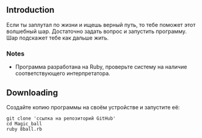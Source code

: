 ## Introduction

Если ты заплутал по жизни и ищешь верный путь, то тебе поможет этот волшебный шар.
Достаточно задать вопрос и запустить программу. Шар подскажет тебе как дальше жить.

### Notes

- Программа разработана на Ruby, проверьте систему на наличие соответствующего интерпретатора.

## Downloading

Создайте копию программы на своём устройстве и запустите её:

    git clone 'ссылка на репозиторий GitHub'
    cd Magic_ball
    ruby 8ball.rb
